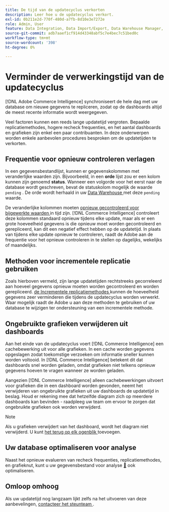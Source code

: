 ```yaml
---
title: De tijd van de updatecyclus verkorten
description: Leer hoe u de updatecyclus verkort.
exl-id: 0b211e2d-770f-480d-a7fb-8d10e3e7272e
role: Admin, User
feature: Data Integration, Data Import/Export, Data Warehouse Manager, Dashboards
source-git-commit: adb7aaef1cf914d43348abf5c7e4bec7c51bed0c
workflow-type: tm+mt
source-wordcount: '398'
ht-degree: 0%

---
```


# Verminder de verwerkingstijd van de updatecyclus

[!DNL Adobe Commerce Intelligence] synchroniseert de hele dag met uw database om nieuwe gegevens te repliceren, zodat op de dashboards altijd de meest recente informatie wordt weergegeven.

Veel factoren kunnen een reeds lange updatetijd vergroten. Bepaalde replicatiemethodes, hogere recheck frequenties, en het aantal dashboards en grafieken zijn enkel een paar contribuanten. In deze onderwerpen worden enkele aanbevolen procedures besproken om de updatetijden te verkorten.

## Frequentie voor opnieuw controleren verlagen

In een gegevensbestandlijst, kunnen er gegevenskolommen met veranderlijke waarden zijn. Bijvoorbeeld, in een **orde** lijst zou er een kolom kunnen zijn genoemd **status**. Wanneer een volgorde voor het eerst naar de database wordt geschreven, bevat de statuskolom mogelijk de waarde `pending` . De orde wordt herhaald in uw [ Data Warehouse ](../data-analyst/data-warehouse-mgr/tour-dwm.md) met deze `pending` waarde.

De veranderlijke kolommen moeten [ opnieuw gecontroleerd voor bijgewerkte waarden ](../data-analyst/data-warehouse-mgr/cfg-data-rechecks.md) in tijd zijn. [!DNL Commerce Intelligence] controleert deze kolommen standaard opnieuw tijdens elke update, maar als er een grote hoeveelheid gegevens is die opnieuw moet worden gecontroleerd en gerepliceerd, kan dit een negatief effect hebben op de updatetijd. In plaats van tijdens elke update opnieuw te controleren, raadt de Adobe aan de frequentie voor het opnieuw controleren in te stellen op dagelijks, wekelijks of maandelijks.

## Methoden voor incrementele replicatie gebruiken

Zoals hierboven vermeld, zijn lange updatetijden rechtstreeks gecorreleerd aan hoeveel gegevens opnieuw moeten worden gecontroleerd en worden gerepliceerd. [ de Incrementele replicatiemethodes ](../data-analyst/data-warehouse-mgr/cfg-replication-methods.md) kunnen de hoeveelheid gegevens zeer verminderen die tijdens de updatecyclus worden verwerkt. Waar mogelijk raadt de Adobe u aan deze methoden te gebruiken of uw database te wijzigen ter ondersteuning van een incrementele methode.

## Ongebruikte grafieken verwijderen uit dashboards

Aan het einde van de updatecyclus voert [!DNL Commerce Intelligence] een cachebewerking uit voor alle grafieken. In een cache worden gegevens opgeslagen zodat toekomstige verzoeken om informatie sneller kunnen worden voltooid. In [!DNL Commerce Intelligence] betekent dit dat dashboards snel worden geladen, omdat grafieken niet telkens opnieuw gegevens hoeven te vragen wanneer ze worden geladen.

Aangezien [!DNL Commerce Intelligence] alleen cachebewerkingen uitvoert voor grafieken die in een dashboard worden gevonden, neemt het verwijderen van ongebruikte grafieken uit uw dashboards de updatetijd in beslag. Houd er rekening mee dat hetzelfde diagram zich op meerdere dashboards kan bevinden - raadpleeg uw team om ervoor te zorgen dat ongebruikte grafieken ook worden verwijderd.

>[!NOTE]
>
>Als u grafieken verwijdert van het dashboard, wordt het diagram niet verwijderd. U kunt [ het terug op elk ogenblik ](../data-user/dashboards/add-charts-dashboard.md) toevoegen.

## Uw database optimaliseren voor analyse

Naast het opnieuw evalueren van recheck frequenties, replicatiemethodes, en grafieknut, kunt u uw gegevensbestand voor analyse [&#128279;](../best-practices/opt-db-analysis.md) ook  optimaliseren.

## Omloop omhoog

Als uw updatetijd nog langzaam lijkt zelfs na het uitvoeren van deze aanbevelingen, [ contacteer het steunteam ](https://experienceleague.adobe.com/docs/commerce-knowledge-base/kb/troubleshooting/miscellaneous/mbi-service-policies.html).
